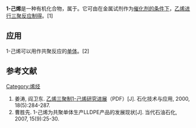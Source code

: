 **1-己烯**是一种有机化合物，属于。它可由在金属试剂作为[催化剂的条件下](../Page/催化剂.md "wikilink")，[乙烯进行](../Page/乙烯.md "wikilink")[三聚反应制得](https://zh.wikipedia.org/wiki/聚合反应 "wikilink")。\[1\]

## 应用

1-己烯可以用作共聚反应的[单体](https://zh.wikipedia.org/wiki/单体 "wikilink")。\[2\]

## 参考文献

[Category:烯烃](https://zh.wikipedia.org/wiki/Category:烯烃 "wikilink")

1.  姜涛, 阎卫东.
    [乙烯三聚制1-己烯研究进展](http://shjsyyy.paperopen.com/oa/pdfdow.aspx?Type=pdf&FileName=1bed47b9-7c05-4305-9c2f-7b3aabe55dfd.pdf)（PDF）\[J\].
    石化技术与应用, 2000, 18(5):284-287.
2.  曹胜先. 1-己烯为共聚单体生产LLDPE产品的发展现状\[J\]. 当代石油石化, 2007, 15(9):25-30.
